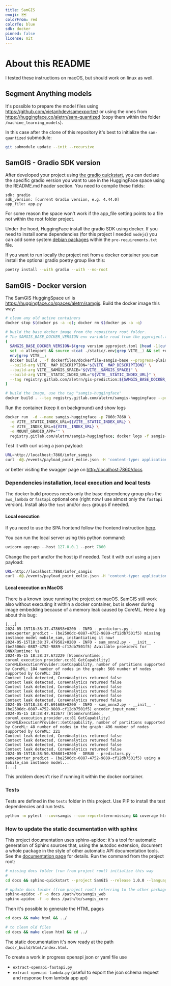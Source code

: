 ```yaml
---
title: SamGIS
emoji: 🗺️
colorFrom: red
colorTo: blue
sdk: docker
pinned: false
license: mit
---
```


# About this README

I tested these instructions on macOS, but should work on linux as well.

## Segment Anything models

It's possible to prepare the model files using <https://github.com/vietanhdev/samexporter/> or using the ones
from <https://huggingface.co/aletrn/sam-quantized> (copy them within the folder `/machine_learning_models`).

In this case after the clone of this repository it's best to initialize the `sam-quantized` submodule:

```bash
git submodule update --init --recursive
```

## SamGIS - Gradio SDK version

After developed your project using [the gradio quickstart](https://www.gradio.app/guides/quickstart),
you can declare the specific gradio version you want to use in the HuggingFace space using
the README.md header section. You need to compile these fields:

```
sdk: gradio
sdk_version: [current Gradio version, e.g. 4.44.0]
app_file: app.py
```

For some reason the space won't work if the app_file setting points to a file not
within the root folder project.

Under the hood, HuggingFace install the gradio SDK using docker. If you need to install some dependencies
(for this project I needed `nodejs`) you can add some system
[debian packages](https://huggingface.co/docs/hub/spaces-dependencies#adding-your-own-dependencies)
within the `pre-requirements.txt` file.

If you want to run locally the project not from a docker container you can install the optional gradio poetry group like this:

```bash
poetry install --with gradio --with --no-root
```


## SamGIS - Docker version

The SamGIS HuggingSpace url is <https://huggingface.co/spaces/aletrn/samgis>.
Build the docker image this way:

```bash
# clean any old active containers
docker stop $(docker ps -a -q); docker rm $(docker ps -a -q)

# build the base docker image from the repository root folder.
# The SAMGIS_BASE_DOCKER_VERSION env variable read from the pyproject.toml is used to tag the docker image
(
  SAMGIS_BASE_DOCKER_VERSION=$(grep version pyproject.toml |head -1|cut -d'=' -f2|cut -d'"' -f2);
  set -o allexport && source <(cat ./static/.env|grep VITE__) && set +o allexport;
  env|grep VITE__;
  docker build . -f dockerfiles/dockerfile-samgis-base --progress=plain \
  --build-arg VITE__MAP_DESCRIPTION="${VITE__MAP_DESCRIPTION}" \
  --build-arg VITE__SAMGIS_SPACE="${VITE__SAMGIS_SPACE}" \
  --build-arg VITE__STATIC_INDEX_URL="${VITE__STATIC_INDEX_URL}" \
  --tag registry.gitlab.com/aletrn/gis-prediction:${SAMGIS_BASE_DOCKER_VERSION}
)

# build the image, use the tag "samgis-huggingface"
docker build . --tag registry.gitlab.com/aletrn/samgis-huggingface --progress=plain
```

Run the container (keep it on background) and show logs

```bash
docker run  -d --name samgis-huggingface -p 7860:7860 \
  -e VITE__STATIC_INDEX_URL=${VITE__STATIC_INDEX_URL} \
  -e VITE__INDEX_URL=${VITE__INDEX_URL} \
  -e MOUNT_GRADIO_APP="" \
  registry.gitlab.com/aletrn/samgis-huggingface; docker logs -f samgis-huggingface
```

Test it with curl using a json payload:

```bash
URL=http://localhost:7860/infer_samgis
curl -d@./events/payload_point_eolie.json -H 'content-type: application/json' ${URL}
```

or better visiting the swagger page on <http://localhost:7860/docs>

### Dependencies installation, local execution and local tests

The docker build process needs only the base dependency group plus the `aws_lambda` or `fastapi` optional one (right now I use almost only the `fastapi` version). Install also the `test` and/or `docs` groups if needed.

#### Local execution

If you need to use the SPA frontend follow the frontend instruction [here](/static/README.md).

You can run the local server using this python command:

```python
uvicorn app:app --host 127.0.0.1 --port 7860
```

Change the port and/or the host ip if needed. Test it with curl using a json payload:

```bash
URL=http://localhost:7860/infer_samgis
curl -d@./events/payload_point_eolie.json -H 'content-type: application/json' ${URL}
```

#### Local execution on MacOS

There is a known issue running the project on macOS. SamGIS still work also without executing it within a docker container, but is slower during image embedding because of a memory leak caused by CoreML. Here a log about this bug:

```less
[...]
2024-05-15T18:38:37.478698+0200 - INFO - predictors.py - samexporter_predict - (be2506dc-0887-4752-9889-cf12db7501f5) missing instance model mobile_sam, instantiating it now! 
2024-05-15T18:38:37.479582+0200 - INFO - sam_onnx2.py - __init__ - (be2506dc-0887-4752-9889-cf12db7501f5) Available providers for ONNXRuntime: %s 
2024-05-15 18:38:37.673229 [W:onnxruntime:, coreml_execution_provider.cc:81 GetCapability] CoreMLExecutionProvider::GetCapability, number of partitions supported by CoreML: 104 number of nodes in the graph: 566 number of nodes supported by CoreML: 383
Context leak detected, CoreAnalytics returned false
Context leak detected, CoreAnalytics returned false
Context leak detected, CoreAnalytics returned false
Context leak detected, CoreAnalytics returned false
Context leak detected, CoreAnalytics returned false
Context leak detected, CoreAnalytics returned false
2024-05-15T18:38:47.691608+0200 - INFO - sam_onnx2.py - __init__ - (be2506dc-0887-4752-9889-cf12db7501f5) encoder_input_name: 
2024-05-15 18:38:47.913677 [W:onnxruntime:, coreml_execution_provider.cc:81 GetCapability] CoreMLExecutionProvider::GetCapability, number of partitions supported by CoreML: 48 number of nodes in the graph: 496 number of nodes supported by CoreML: 221
Context leak detected, CoreAnalytics returned false
Context leak detected, CoreAnalytics returned false
Context leak detected, CoreAnalytics returned false
Context leak detected, CoreAnalytics returned false
2024-05-15T18:38:50.926801+0200 - DEBUG - predictors.py - samexporter_predict - (be2506dc-0887-4752-9889-cf12db7501f5) using a mobile_sam instance model... 
[...]
```

This problem doesn't rise if running it within the docker container.

### Tests

Tests are defined in the `tests` folder in this project. Use PIP to install the test dependencies and run tests.

```bash
python -m pytest --cov=samgis --cov-report=term-missing && coverage html
```

### How to update the static documentation with sphinx

This project documentation uses sphinx-apidoc: it's a tool for automatic generation of Sphinx sources that, using the autodoc
extension, document a whole package in the style of other automatic API documentation tools. See the
[documentation page](https://www.sphinx-doc.org/en/master/man/sphinx-apidoc.html) for details.
Run the command from the project root:

```bash
# missing docs folder (run from project root) initialize this way
# 
cd docs && sphinx-quickstart --project SamGIS --release 1.0.0 --language python --master index

# update docs folder (from project root) referring to the other packages folder
sphinx-apidoc -f -o docs /path/to/samgis_web
sphinx-apidoc -f -o docs /path/to/samgis_core
```

Then it's possible to generate the HTML pages

```bash
cd docs && make html && ../

# to clean old files
cd docs && make clean html && cd ../
```

The static documentation it's now ready at the path `docs/_build/html/index.html`.

To create a work in progress openapi json or yaml file use

- `extract-openapi-fastapi.py`
- `extract-openapi-lambda.py` (useful to export the json schema request and response from lambda app api)
